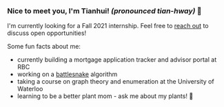 ### Nice to meet you, I'm Tianhui! *(pronounced tian-hway)* 👋


I'm currently looking for a Fall 2021 internship. Feel free to [reach out](mailto:t225yang@uwaterloo.ca) to discuss open opportunities!

Some fun facts about me:
- currently building a mortgage application tracker and advisor portal at RBC
- working on a [battlesnake](https://play.battlesnake.com/) algorithm
- taking a course on graph theory and enumeration at the University of Waterloo
- learning to be a better plant mom - ask me about my plants! 🌱

<!--
**TianhuiYang/TianhuiYang** is a ✨ _special_ ✨ repository because its `README.md` (this file) appears on your GitHub profile.

Here are some ideas to get you started:

- 🔭 I’m currently working on ...
- 🌱 I’m currently learning ...
- 👯 I’m looking to collaborate on ...
- 🤔 I’m looking for help with ...
- 💬 Ask me about ...
- 📫 How to reach me: ...
- 😄 Pronouns: ...
- ⚡ Fun fact: ...
-->
